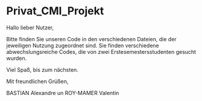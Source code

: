 # Privat_CMI_Projekt
Hallo lieber Nutzer,

Bitte finden Sie unseren Code in den verschiedenen Dateien, die der jeweiligen Nutzung zugeordnet sind. 
Sie finden verschiedene abwechslungsreiche Codes, die von zwei Erstesemestersstudenten gesucht wurden.

Viel Spaß, bis zum nächsten.

Mit freundlichen Grüßen, 

BASTIAN Alexandre un ROY-MAMER Valentin
